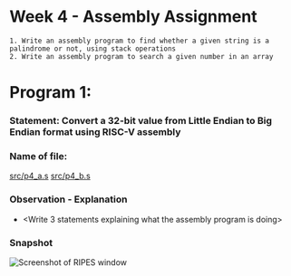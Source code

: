 # Week 4 - Assembly Assignment
	1. Write an assembly program to find whether a given string is a palindrome or not, using stack operations
	2. Write an assembly program to search a given number in an array
# Program 1:
### Statement: Convert a 32-bit value from Little Endian to Big Endian format using RISC-V assembly 

### Name of file:
[src/p4_a.s](src/p4_a.s)
[src/p4_b.s](src/p4_b.s)

### Observation - Explanation
- <Write 3 statements explaining what the assembly program is doing>

### Snapshot
![Screenshot of RIPES window](<program1.png>)
